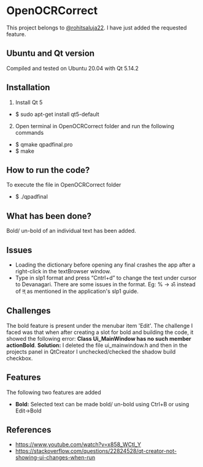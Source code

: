 # OpenOCRCorrect
This project belongs to [@rohitsaluja22](https://github.com/rohitsaluja22/OpenOCRCorrect). I have just added the requested feature.

## Ubuntu and Qt version
Compiled and tested on Ubuntu 20.04 with Qt 5.14.2

## Installation
1. Install Qt 5
  - $ sudo apt-get install qt5-default
2. Open terminal in OpenOCRCorrect folder and run the following commands
  - $ qmake qpadfinal.pro
  - $ make
 
## How to run the code?
To execute the file in OpenOCRCorrect folder  
  - $ ./qpadfinal
  
## What has been done?
Bold/ un-bold of an individual text has been added.

## Issues
- Loading the dictionary before opening any final crashes the app after a right-click in the textBrowser window.
- Type in slp1 format and press “Cntrl+d” to change the text under cursor to Devanagari. There are some issues in the format. Eg: % -> ॐ instead of ऩ् as mentioned in the application's slp1 guide.

## Challenges
The bold feature is present under the menubar item 'Edit'. The challenge I faced was that when after creating a slot for bold and building the code, it showed the following error: **Class Ui_MainWindow has no such member actionBold**.
**Solution:** I deleted the file ui_mainwindow.h and then in the projects panel in QtCreator I unchecked/checked the shadow build checkbox.

## Features
The following two features are added
  - **Bold:**
    Selected text can be made bold/ un-bold using Ctrl+B or using Edit->Bold
    
## References

- https://www.youtube.com/watch?v=x858_WCtl_Y
- https://stackoverflow.com/questions/22824528/qt-creator-not-showing-ui-changes-when-run








